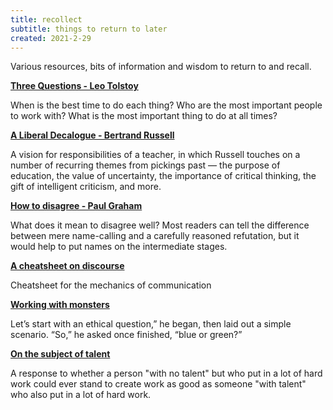 ```yaml
---
title: recollect
subtitle: things to return to later
created: 2021-2-29
---
```


Various resources, bits of information and wisdom to return to and recall.

**[Three Questions - Leo Tolstoy](https://www.plough.com/en/topics/culture/short-stories/the-three-questions)**

When is the best time to do each thing? Who are the most important people to work with? What is the most important thing to do at all times?

**[A Liberal Decalogue - Bertrand Russell](https://www.brainpickings.org/2012/05/02/a-liberal-decalogue-bertrand-russell/)**

A vision for responsibilities of a teacher, in which Russell touches on a number of recurring themes from pickings past — the purpose of education, the value of uncertainty, the importance of critical thinking, the gift of intelligent criticism, and more.

**[How to disagree - Paul Graham](http://www.paulgraham.com/disagree.html)**

What does it mean to disagree well? Most readers can tell the difference between mere name-calling and a carefully reasoned refutation, but it would help to put names on the intermediate stages.

**[A cheatsheet on discourse](https://wiki.xxiivv.com/site/discourse.html)**

Cheatsheet for the mechanics of communication

**[Working with monsters](https://www.lesswrong.com/posts/o4cgvYmNZnfS4xhxL/working-with-monsters)**

Let’s start with an ethical question,” he began, then laid out a simple scenario. “So,” he asked once finished, “blue or green?”

**[On the subject of talent](https://drawabox.com/article/talent)**

A response to whether a person "with no talent" but who put in a lot of hard work could ever stand to create work as good as someone "with talent" who also put in a lot of hard work.